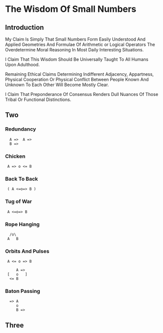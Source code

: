 # The Wisdom Of Small Numbers

## Introduction

My Claim Is Simply That Small Numbers Form Easily Understood And Applied Geometries And Formulae Of Arithmetic or Logical Operators The Overdetermine Moral Reasoning In Most Daily Interesting Situations. 

I Claim That This Wisdom Should Be Universally Taught To All Humans Upon Adulthood.

Remaining Ethical Claims Determining Indifferent Adjacency, Appartness, Physical Cooperation Or Physical Conflict Between People Known And Unknown To Each Other Will Become Mostly Clear.

I Claim That Preponderance Of Consensus Renders Dull Nuances Of Those Tribal Or Functional Distinctions.

## Two


### Redundancy

      A =>  A =>  
      B => 

### Chicken

     A => o <= B

### Back To Back

     ( A <=o=> B )

### Tug of War

     A <=o=> B

### Rope Hanging

      /o\
     A   B


### Orbits And Pulses

     A <= o => B

         A =>
     [   o   ]   
      <= B

### Baton Passing

      => A
         o
         B =>

      
## Three



